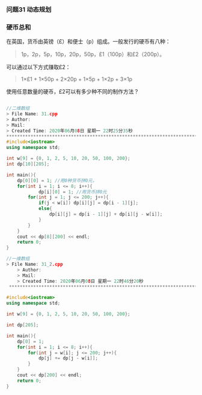 ### 问题31  动态规划

### 硬币总和

在英国，货币由英镑（£）和便士（p）组成。一般发行的硬币有八种：

> 1p，2p，5p，10p，20p，50p，£1（100p）和£2（200p）。

可以通过以下方式赚取£2：

> 1×£1 + 1×50p + 2×20p + 1×5p + 1×2p + 3×1p

使用任意数量的硬币，£2可以有多少种不同的制作方法？



```c++

//二维数组
> File Name: 31.cpp
> Author: 
> Mail: 
> Created Time: 2020年06月08日 星期一 22时25分35秒
************************************************************************/
#include<iostream>
using namespace std;

int w[9] = {0, 1, 2, 5, 10, 20, 50, 100, 200};
int dp[10][205];

int main(){
    dp[0][0] = 1; //用0种货币拼0元，
    for(int i = 1; i <= 8; i++){
            dp[i][0] = 1; //用货币拼0元
        for(int j = 1; j <= 200; j++){
            if(j < w[i]) dp[i][j] = dp[i - 1][j];
            else{
                dp[i][j] = dp[i - 1][j] + dp[i][j - w[i]];
            }
        }
    }
    cout << dp[8][200] << endl;
    return 0;
}
```

```c++
//一维数组	
> File Name: 31_2.cpp
	> Author: 
	> Mail: 
	> Created Time: 2020年06月08日 星期一 22时46分20秒
 ************************************************************************/

#include<iostream>
using namespace std;

int w[9] = {0, 1, 2, 5, 10, 20, 50, 100, 200};

int dp[205];

int main(){
    dp[0] = 1;
    for(int i = 1; i <= 8; i++){
        for(int j = w[i]; j <= 200; j++){
            dp[j] += dp[j - w[i]];
        }
    }
    cout << dp[200] << endl;
    return 0;
}
```


